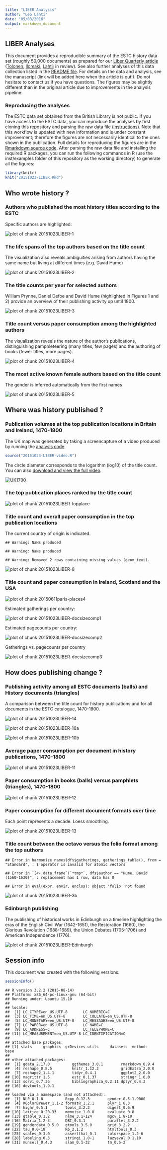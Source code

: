 ```yaml
---
title: "LIBER Analysis"
author: "Leo Lahti"
date: "05/03/2016"
output: markdown_document
---
```


## LIBER Analyses



This document provides a reproducible summary of the ESTC history data set (roughly 50,000 documents) as prepared for our [Liber Quarterly article](http://liber.library.uu.nl/index.php/lq) ([Tolonen](https://github.com/tolonen), [Ilomäki](https://github.com/NVI/), [Lahti](http://www.iki.fi/Leo.Lahti); in review). See also further analyses of this data collection listed in the [README file](https://github.com/rOpenGov/estc). For details on the data and analysis, see the manuscript (link will be added here when the article is out!). Do not hesitate to contact us if you have questions. The figures may be slightly different than in the original article due to improvements in the analysis pipeline.

### Reproducing the analyses

The ESTC data set obtained from the British Library is not public. If you have access to the ESTC data, you can reproduce the analyses by first cloning this repository and parsing the raw data file ([instructions](https://github.com/rOpenGov/estc/blob/master/vignettes/tutorial.md)). Note that this workflow is updated with new information and is under constant improvement; therefore the figures are not necessarily identical to the ones shown in the publication. Full details for reproducing the figures are in the [Rmarkdown source code](https://github.com/rOpenGov/estc/blob/master/inst/examples/20151023-LIBER.Rmd). After parsing the raw data file and installing the required R packages, you can run the following commands in R (use the inst/examples folder of this repository as the working directory) to generate all the figures:



```r
library(knitr)
knit("20151023-LIBER.Rmd")
```





## Who wrote history ?

### Authors who published the most history titles according to the ESTC

Specific authors are highlighted:

![plot of chunk 20151023LIBER-1](figure/20151023LIBER-1-1.png)


### The life spans of the top authors based on the title count

The visualization also reveals ambiguities arising from authors having the same name but living at different times (e.g. David Hume)

![plot of chunk 20151023LIBER-2](figure/20151023LIBER-2-1.png)


### The title counts per year for selected authors

William Prynne, Daniel Defoe and David Hume (highlighted in Figures 1 and 2) provide an overview of their publishing activity up until 1800.

![plot of chunk 20151023LIBER-3](figure/20151023LIBER-3-1.png)


### Title count versus paper consumption among the highlighted authors

The visualization reveals the nature of the author’s publications, distinguishing pamphleteering (many titles, few pages) and the authoring of books (fewer titles, more pages).

![plot of chunk 20151023LIBER-4](figure/20151023LIBER-4-1.png)


### The most active known female authors based on the title count

The gender is inferred automatically from the first names

![plot of chunk 20151023LIBER-5](figure/20151023LIBER-5-1.png)

## Where was history published ?

### Publication volumes at the top publication locations in Britain and Ireland, 1470-1800

The UK map was generated by taking a screencapture of a video produced by running the [analysis code](20151023-LIBER-video.R):


```r
source("20151023-LIBER-video.R")
```

The circle diameter corresponds to the logarithm (log10) of the title count. You can also [download and view the full video](https://raw.githubusercontent.com/rOpenGov/estc/master/inst/examples/liber.mp4).

![UK1700](uk1700.png)


### The top publication places ranked by the title count

![plot of chunk 20151023LIBER-topplace](figure/20151023LIBER-topplace-1.png)



### Title count and overall paper consumption in the top publication locations

The current country of origin is indicated.


```
## Warning: NaNs produced

## Warning: NaNs produced
```

```
## Warning: Removed 2 rows containing missing values (geom_text).
```

![plot of chunk 20151023LIBER-8](figure/20151023LIBER-8-1.png)



### Title count and paper consumption in Ireland, Scotland and the USA

![plot of chunk 20150611paris-places4](figure/20150611paris-places4-1.png)


Estimated gatherings per country:

![plot of chunk 20151023LIBER-docsizecomp1](figure/20151023LIBER-docsizecomp1-1.png)

Estimated pagecounts per country:

![plot of chunk 20151023LIBER-docsizecomp2](figure/20151023LIBER-docsizecomp2-1.png)

Gatherings vs. pagecounts per country

![plot of chunk 20151023LIBER-docsizecomp3](figure/20151023LIBER-docsizecomp3-1.png)

## How does publishing change ?

### Publishing activity among all ESTC documents (balls) and History documents (triangles)

A comparison between the title count for history publications and for all documents in the ESTC catalogue, 1470-1800.

![plot of chunk 20151023LIBER-14](figure/20151023LIBER-14-1.png)



![plot of chunk 20151023LIBER-10a](figure/20151023LIBER-10a-1.png)



![plot of chunk 20151023LIBER-10b](figure/20151023LIBER-10b-1.png)


### Average paper consumption per document in history publications, 1470-1800

![plot of chunk 20151023LIBER-11](figure/20151023LIBER-11-1.png)




### Paper consumption in books (balls) versus pamphlets (triangles), 1470-1800

![plot of chunk 20151023LIBER-12](figure/20151023LIBER-12-1.png)


### Paper consumption for different document formats over time

Each point represents a decade. Loess smoothing.

![plot of chunk 20151023LIBER-13](figure/20151023LIBER-13-1.png)

### Title count between the octavo versus the folio format among the top authors


```
## Error in harmonize_names(dfs$gatherings, gatherings_table(), from = "Standard", : $ operator is invalid for atomic vectors
```

```
## Error in `[<-.data.frame`(`*tmp*`, dfs$author == "Hume, David (1560-1630)", : replacement has 1 row, data has 0
```

```
## Error in eval(expr, envir, enclos): object 'folio' not found
```

![plot of chunk 20151023LIBER-3b](figure/20151023LIBER-3b-1.png)

### Edinburgh publishing

The publishing of historical works in Edinburgh on a timeline highlighting the eras of the English Civil War (1642-1651), the Restoration (1660), the Glorious Revolution (1688-1689), the Union Debates (1705-1706) and American Independence (1776).

![plot of chunk 20151023LIBER-Edinburgh](figure/20151023LIBER-Edinburgh-1.png)

## Session info

This document was created with the following versions:


```r
sessionInfo()
```

```
## R version 3.2.2 (2015-08-14)
## Platform: x86_64-pc-linux-gnu (64-bit)
## Running under: Ubuntu 15.10
## 
## locale:
##  [1] LC_CTYPE=en_US.UTF-8       LC_NUMERIC=C              
##  [3] LC_TIME=en_US.UTF-8        LC_COLLATE=en_US.UTF-8    
##  [5] LC_MONETARY=en_US.UTF-8    LC_MESSAGES=en_US.UTF-8   
##  [7] LC_PAPER=en_US.UTF-8       LC_NAME=C                 
##  [9] LC_ADDRESS=C               LC_TELEPHONE=C            
## [11] LC_MEASUREMENT=en_US.UTF-8 LC_IDENTIFICATION=C       
## 
## attached base packages:
## [1] stats     graphics  grDevices utils     datasets  methods   base     
## 
## other attached packages:
##  [1] gdata_2.17.0          ggthemes_3.0.1        rmarkdown_0.9.4      
##  [4] reshape_0.8.5         knitr_1.12.3          gridExtra_2.0.0      
##  [7] reshape2_1.4.1        tidyr_0.4.1           ggplot2_2.0.0        
## [10] magrittr_1.5          estc_0.1.37           stringr_1.0.0        
## [13] sorvi_0.7.36          bibliographica_0.2.11 dplyr_0.4.3          
## [16] devtools_1.9.1       
## 
## loaded via a namespace (and not attached):
##  [1] NLP_0.1-8          Rcpp_0.12.3        gender_0.5.1.9000 
##  [4] RColorBrewer_1.1-2 formatR_1.2.1      plyr_1.8.3        
##  [7] highr_0.5.1        tools_3.2.2        digest_0.6.9      
## [10] lattice_0.20-33    memoise_1.0.0      evaluate_0.8      
## [13] gtable_0.1.2       nlme_3.1-124       mgcv_1.8-10       
## [16] Matrix_1.2-3       DBI_0.3.1          parallel_3.2.2    
## [19] genderdata_0.5.0   gtools_3.5.0       grid_3.2.2        
## [22] tau_0.0-18         R6_2.1.2           htmltools_0.3     
## [25] scales_0.3.0       assertthat_0.1     colorspace_1.2-6  
## [28] labeling_0.3       stringi_1.0-1      lazyeval_0.1.10   
## [31] munsell_0.4.3      slam_0.1-32        tm_0.6-2
```

